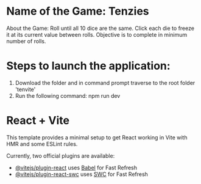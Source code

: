 # Name of the Game: Tenzies
About the Game: Roll until all 10 dice are the same. Click each die to freeze it at its current value between rolls. Objective is to complete in minimum number of rolls.

# Steps to launch the application:
1. Download the folder and in command prompt traverse to the root folder 'tenvite'
2. Run the following command:
npm run dev








# React + Vite

This template provides a minimal setup to get React working in Vite with HMR and some ESLint rules.

Currently, two official plugins are available:

- [@vitejs/plugin-react](https://github.com/vitejs/vite-plugin-react/blob/main/packages/plugin-react/README.md) uses [Babel](https://babeljs.io/) for Fast Refresh
- [@vitejs/plugin-react-swc](https://github.com/vitejs/vite-plugin-react-swc) uses [SWC](https://swc.rs/) for Fast Refresh
